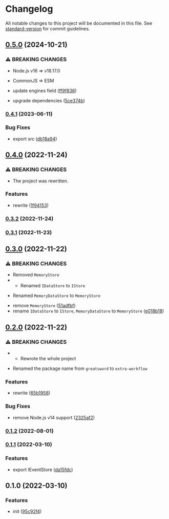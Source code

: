 # Changelog

All notable changes to this project will be documented in this file. See [standard-version](https://github.com/conventional-changelog/standard-version) for commit guidelines.

## [0.5.0](https://github.com/BlackGlory/extra-workflow/compare/v0.4.1...v0.5.0) (2024-10-21)


### ⚠ BREAKING CHANGES

* Node.js v16 => v18.17.0
* CommonJS => ESM

* update engines field ([ff9f836](https://github.com/BlackGlory/extra-workflow/commit/ff9f836c0e822fceaf7032359c9b29b3e5ef6133))
* upgrade dependencies ([5ce374b](https://github.com/BlackGlory/extra-workflow/commit/5ce374bb1c54aca10e11c2c30bec0d05ab5fd18d))

### [0.4.1](https://github.com/BlackGlory/extra-workflow/compare/v0.4.0...v0.4.1) (2023-06-11)


### Bug Fixes

* export src ([db18a94](https://github.com/BlackGlory/extra-workflow/commit/db18a94027f97fee15c49f4a744bcf96a8ddc2a8))

## [0.4.0](https://github.com/BlackGlory/extra-workflow/compare/v0.3.2...v0.4.0) (2022-11-24)


### ⚠ BREAKING CHANGES

* The project was rewritten.

### Features

* rewrite ([1f94153](https://github.com/BlackGlory/extra-workflow/commit/1f941534ffe99df44f8f803ff22de9dbe7a6d4dc))

### [0.3.2](https://github.com/BlackGlory/extra-workflow/compare/v0.3.1...v0.3.2) (2022-11-24)

### [0.3.1](https://github.com/BlackGlory/extra-workflow/compare/v0.3.0...v0.3.1) (2022-11-23)

## [0.3.0](https://github.com/BlackGlory/extra-workflow/compare/v0.2.0...v0.3.0) (2022-11-22)


### ⚠ BREAKING CHANGES

* Removed `MemoryStore`
* - Renamed `IDataStore` to `IStore`
- Renamed `MemoryDataStore` to `MemoryStore`

* remove `MemoryStore` ([51adfbf](https://github.com/BlackGlory/extra-workflow/commit/51adfbf942bbe58b6876db0b2f066f8352fb3d5a))
* rename `IDataStore` to `IStore`, `MemoryDataStore` to `MemoryStore` ([e018b18](https://github.com/BlackGlory/extra-workflow/commit/e018b18bd7b6eee8b8e806f3e616367151457225))

## [0.2.0](https://github.com/BlackGlory/extra-workflow/compare/v0.1.2...v0.2.0) (2022-11-22)


### ⚠ BREAKING CHANGES

* - Rewrote the whole project
- Renamed the package name from `greatsword` to `extra-workflow`

### Features

* rewrite ([65b1958](https://github.com/BlackGlory/extra-workflow/commit/65b1958a8de15c431ca06e969a35e59f34b573be))


### Bug Fixes

* remove Node.js v14 support ([2325af2](https://github.com/BlackGlory/extra-workflow/commit/2325af2cb5fd4e46c7d59f71ded7468c2e6e0305))

### [0.1.2](https://github.com/BlackGlory/greatsword/compare/v0.1.1...v0.1.2) (2022-08-01)

### [0.1.1](https://github.com/BlackGlory/greatsword/compare/v0.1.0...v0.1.1) (2022-03-10)


### Features

* export IEventStore ([da15fdc](https://github.com/BlackGlory/greatsword/commit/da15fdcddf114e826399c2a190cdd81d43109ec9))

## 0.1.0 (2022-03-10)


### Features

* init ([95c92f4](https://github.com/BlackGlory/greatsword/commit/95c92f4085689116a23e765dd6eedc90727625a4))
